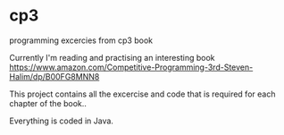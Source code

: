 # cp3
programming excercies from cp3 book

Currently I'm reading and practising an interesting book https://www.amazon.com/Competitive-Programming-3rd-Steven-Halim/dp/B00FG8MNN8

This project contains all the excercise and code that is required for each chapter of the book..

Everything is coded in Java.
